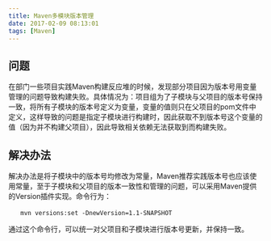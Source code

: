 ```yaml
---
title: Maven多模块版本管理
date: 2017-02-09 08:13:01
tags: [Maven]
---
```


## 问题

在部门一些项目实践Maven构建反应堆的时候，发现部分项目因为版本号用变量管理的问题导致构建失败。具体情况为：项目组为了子模块与父项目的版本号保持一致，将所有子模块的版本号定义为变量，变量的值则只在父项目的pom文件中定义，这样导致的问题是指定子模块进行构建时，因此获取不到版本号这个变量的值（因为并不构建父项目），因此导致相关依赖无法获取到而构建失败。
　
## 解决办法　
解决办法是将子模块中的版本号均修改为常量，Maven推荐实践版本号也应该使用常量，至于子模块和父项目的版本一致性和管理的问题，可以采用Maven提供的Version插件实现。命令行为：

```
　　mvn versions:set -DnewVersion=1.1-SNAPSHOT
```

通过这个命令行，可以统一对父项目和子模块进行版本号更新，并保持一致。